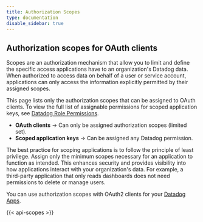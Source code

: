 ```yaml
---
title: Authorization Scopes
type: documentation
disable_sidebar: true
---
```

## Authorization scopes for OAuth clients

Scopes are an authorization mechanism that allow you to limit and define the specific access applications have to an organization's Datadog data. When authorized to access data on behalf of a user or service account, applications can only access the information explicitly permitted by their assigned scopes.

<div class="alert alert-danger">This page lists only the authorization scopes that can be assigned to OAuth clients. To view the full list of assignable permissions for scoped application keys, see <a href="/account_management/rbac/permissions/#permissions-list">Datadog Role Permissions</a>.

<ul>
  <li><strong>OAuth clients</strong> → Can only be assigned authorization scopes (limited set).</li>
  <li><strong>Scoped application keys</strong> → Can be assigned any Datadog permission.</li>
</ul>
</div>

The best practice for scoping applications is to follow the principle of least privilege. Assign only the minimum scopes necessary for an application to function as intended. This enhances security and provides visibility into how applications interact with your organization's data. For example, a third-party application that only reads dashboards does not need permissions to delete or manage users.

You can use authorization scopes with OAuth2 clients for your [Datadog Apps][1].

{{< api-scopes >}}

[1]: https://docs.datadoghq.com/developers/datadog_apps/#oauth-api-access
